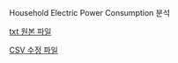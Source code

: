 Household Electric Power Consumption 분석

[txt 원본 파일](https://www.kaggle.com/datasets/uciml/electric-power-consumption-data-set/data)  

[CSV 수정 파일](https://drive.google.com/file/d/12KeP_q4pymnEzOpXrJZp1f2LiDQY6oZv/view?usp=sharing)

